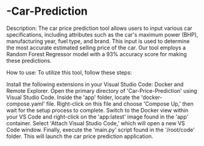 # -Car-Prediction

Description:
The car price prediction tool allows users to input various car specifications, including attributes such as the car's maximum power (BHP), manufacturing year, fuel type, and brand. This input is used to determine the most accurate estimated selling price of the car. Our tool employs a Random Forest Regressor model with a 93% accuracy score for making these predictions.

How to use:
To utilize this tool, follow these steps:

Install the following extensions in your Visual Studio Code: Docker and Remote Explorer.
Open the primary directory of 'Car-Price-Prediction' using Visual Studio Code.
Inside the 'app' folder, locate the 'docker-compose.yaml' file. Right-click on this file and choose 'Compose Up,' then wait for the setup process to complete.
Switch to the Docker view within your VS Code and right-click on the 'app:latest' image found in the 'app' container. Select 'Attach Visual Studio Code,' which will open a new VS Code window.
Finally, execute the 'main.py' script found in the '/root/code' folder. This will launch the car price prediction application.




